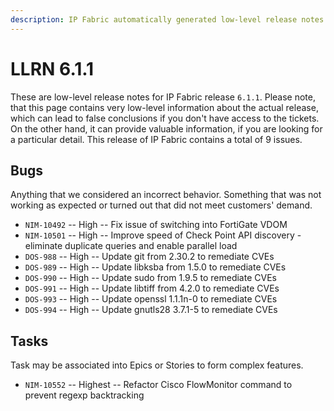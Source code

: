 ```yaml
---
description: IP Fabric automatically generated low-level release notes for version 6.1.1.
---
```


# LLRN 6.1.1

These are low-level release notes for IP Fabric release `6.1.1`. Please note, that this page contains very low-level information about the actual release, which can lead to false conclusions if you don't have access to the tickets. On the other hand, it can provide valuable information, if you are looking for a particular detail. This release of IP Fabric contains a total of 9 issues.

## Bugs

Anything that we considered an incorrect behavior. Something that was not working as expected or turned out that did not meet customers' demand.

- `NIM-10492` -- High -- Fix issue of switching into FortiGate VDOM
- `NIM-10501` -- High -- Improve speed of Check Point API discovery - eliminate duplicate queries and enable parallel load
- `DOS-988` -- High -- Update git from 2.30.2 to remediate CVEs
- `DOS-989` -- High -- Update libksba from 1.5.0 to remediate CVEs
- `DOS-990` -- High -- Update sudo from 1.9.5 to remediate CVEs
- `DOS-991` -- High -- Update libtiff from 4.2.0 to remediate CVEs
- `DOS-993` -- High -- Update openssl 1.1.1n-0 to remediate CVEs
- `DOS-994` -- High -- Update gnutls28 3.7.1-5 to remediate CVEs

## Tasks

Task may be associated into Epics or Stories to form complex features.

- `NIM-10552` -- Highest -- Refactor Cisco FlowMonitor command to prevent regexp backtracking
